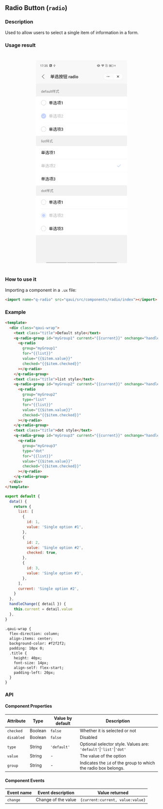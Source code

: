 ## Radio Button (`radio`)

### Description

Used to allow users to select a single item of information in a form.

### Usage result

<div style="text-align: center;margin: 40px;"><img src="./assets/radio.jpg" alt="barcode" style="width:300px" /></div>

### How to use it

Importing a component in a `.ux` file:

```html
<import name="q-radio" src="qaui/src/components/radio/index"></import>
```

### Example

```html
<template>
  <div class="qaui-wrap">
    <text class="title">Default style</text>
    <q-radio-group id="myGroup1" current="{{current}}" onchange="handleChange">
      <q-radio
        group="myGroup1"
        for="{{list}}"
        value="{{$item.value}}"
        checked="{{$item.checked}}"
      ></q-radio>
    </q-radio-group>
    <text class="title">list style</text>
    <q-radio-group id="myGroup2" current="{{current}}" onchange="handleChange">
      <q-radio
        group="myGroup2"
        type="list"
        for="{{list}}"
        value="{{$item.value}}"
        checked="{{$item.checked}}"
      ></q-radio>
    </q-radio-group>
    <text class="title">dot style</text>
    <q-radio-group id="myGroup3" current="{{current}}" onchange="handleChange">
      <q-radio
        group="myGroup3"
        type="dot"
        for="{{list}}"
        value="{{$item.value}}"
        checked="{{$item.checked}}"
      ></q-radio>
    </q-radio-group>
  </div>
</template>
```

```js
export default {
  data() {
    return {
      list: [
        {
          id: 1,
          value: 'Single option #1',
        },
        {
          id: 2,
          value: 'Single option #2',
          checked: true,
        },
        {
          id: 3,
          value: 'Single option #3',
        },
      ],
      current: 'Single option #2',
    }
  },
  handleChange({ detail }) {
    this.current = detail.value
  },
}
```

```less
.qaui-wrap {
  flex-direction: column;
  align-items: center;
  background-color: #f2f2f2;
  padding: 10px 0;
  .title {
    height: 40px;
    font-size: 14px;
    align-self: flex-start;
    padding-left: 20px;
  }
}
```

### API

#### Component Properties

| Attribute  | Type    | Value by default | Description                                                         |
| ---------- | ------- | ---------------- | ------------------------------------------------------------------- |
| `checked`  | Boolean | `false`          | Whether it is selected or not                                       |
| `disabled` | Boolean | `false`          | Disabled                                                            |
| `type`     | String  | `'default'`      | Optional selector style. Values are: `'default'`\|`'list'`\|`'dot'` |
| `value`    | String  | -                | The value of the option                                             |
| `group`    | String  | -                | Indicates the `id` of the group to which the radio box belongs.     |

#### Component Events

| Event name | Event description   | Value returned                   |
| ---------- | ------------------- | -------------------------------- |
| `change`   | Change of the value | `{current:current, value:value}` |
